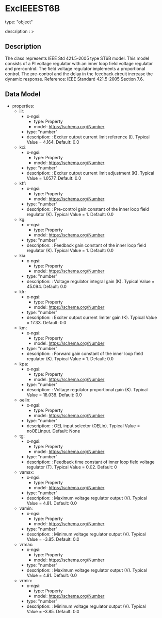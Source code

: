 # ExcIEEEST6B
type: "object"
description : >
## Description
The class represents IEEE Std 421.5-2005 type ST6B model. This model consists of a PI voltage regulator with an inner loop field voltage regulator and pre-control. The field voltage regulator implements a proportional control. The pre-control and the delay in the feedback circuit increase the dynamic response.  Reference: IEEE Standard 421.5-2005 Section 7.6.

## Data Model
  - properties:
    - ilr:
      - x-ngsi:
        - type: Property
        - model: https://schema.org/Number
      - type: "number"
      - description: : Exciter output current limit reference (I).  Typical Value = 4.164. Default: 0.0
    - kci:
      - x-ngsi:
        - type: Property
        - model: https://schema.org/Number
      - type: "number"
      - description: : Exciter output current limit adjustment (K).  Typical Value = 1.0577. Default: 0.0
    - kff:
      - x-ngsi:
        - type: Property
        - model: https://schema.org/Number
      - type: "number"
      - description: : Pre-control gain constant of the inner loop field regulator (K). Typical Value = 1. Default: 0.0
    - kg:
      - x-ngsi:
        - type: Property
        - model: https://schema.org/Number
      - type: "number"
      - description: : Feedback gain constant of the inner loop field regulator (K).  Typical Value = 1. Default: 0.0
    - kia:
      - x-ngsi:
        - type: Property
        - model: https://schema.org/Number
      - type: "number"
      - description: : Voltage regulator integral gain (K).  Typical Value = 45.094. Default: 0.0
    - klr:
      - x-ngsi:
        - type: Property
        - model: https://schema.org/Number
      - type: "number"
      - description: : Exciter output current limiter gain (K).  Typical Value = 17.33. Default: 0.0
    - km:
      - x-ngsi:
        - type: Property
        - model: https://schema.org/Number
      - type: "number"
      - description: : Forward gain constant of the inner loop field regulator (K).  Typical Value = 1. Default: 0.0
    - kpa:
      - x-ngsi:
        - type: Property
        - model: https://schema.org/Number
      - type: "number"
      - description: : Voltage regulator proportional gain (K).  Typical Value = 18.038. Default: 0.0
    - oelin:
      - x-ngsi:
        - type: Property
        - model: https://schema.org/Number
      - type: "number"
      - description: : OEL input selector (OELin). Typical Value = noOELinput. Default: None
    - tg:
      - x-ngsi:
        - type: Property
        - model: https://schema.org/Number
      - type: "number"
      - description: : Feedback time constant of inner loop field voltage regulator (T). Typical Value = 0.02. Default: 0
    - vamax:
      - x-ngsi:
        - type: Property
        - model: https://schema.org/Number
      - type: "number"
      - description: : Maximum voltage regulator output (V).  Typical Value = 4.81. Default: 0.0
    - vamin:
      - x-ngsi:
        - type: Property
        - model: https://schema.org/Number
      - type: "number"
      - description: : Minimum voltage regulator output (V).  Typical Value = -3.85. Default: 0.0
    - vrmax:
      - x-ngsi:
        - type: Property
        - model: https://schema.org/Number
      - type: "number"
      - description: : Maximum voltage regulator output (V).  Typical Value = 4.81. Default: 0.0
    - vrmin:
      - x-ngsi:
        - type: Property
        - model: https://schema.org/Number
      - type: "number"
      - description: : Minimum voltage regulator output (V).  Typical Value = -3.85. Default: 0.0
